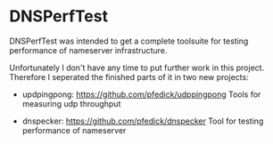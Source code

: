 # DNSPerfTest
DNSPerfTest was intended to get a complete toolsuite for testing performance of nameserver infrastructure.

Unfortunately I don't have any time to put further work in this project.
Therefore I seperated the finished parts of it in two new projects:

- updpingpong: https://github.com/pfedick/udppingpong
  Tools for measuring udp throughput
  
- dnspecker: https://github.com/pfedick/dnspecker
  Tool for testing performance of nameserver